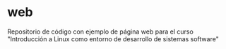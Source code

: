# web
Repositorio de código con ejemplo de página web para el curso "Introducción a Linux como entorno de desarrollo de sistemas software"
